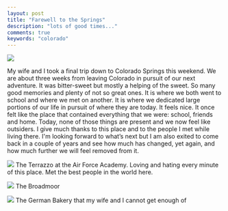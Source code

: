 ```yaml
---
layout: post
title: "Farewell to the Springs"
description: "lots of good times..."
comments: true
keywords: "colorado"
---
```


![](http://randy.micro.blog/uploads/2018/24c89e4390.jpg)

My wife and I took a final trip down to Colorado Springs this weekend. We are about three weeks from leaving Colorado in pursuit of our next adventure. It was bitter-sweet but mostly a helping of the sweet. So many good memories and plenty of not so great ones. It is where we both went to school and where we met on another. It is where we dedicated large portions of our life in pursuit of where they are today. It feels nice. It once felt like the place that contained everything that we were: school, friends and home. Today, none of those things are present and we now feel like outsiders. I give much thanks to this place and to the people I met while living there. I'm looking forward to what’s next but I am also exited to come back in a couple of years and see how much has changed, yet again, and how much further we will feel removed from it.

![](http://randy.micro.blog/uploads/2018/d5e9381f80.jpg)
The Terrazzo at the Air Force Academy. Loving and hating every minute of this place.  Met the best people in the world here. 

![](http://randy.micro.blog/uploads/2018/13dca05d68.jpg)
The Broadmoor

![](http://randy.micro.blog/uploads/2018/33e607b785.jpg)
The German Bakery that my wife and I cannot get enough of
